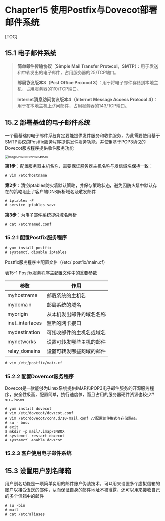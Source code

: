 #  Chapter15  使用Postfix与Dovecot部署邮件系统

[TOC]

## 15.1 电子邮件系统

> **简单邮件传输协议（Simple Mail Transfer Protocol，SMTP）**：用于发送和中转发出的电子邮件，占用服务器的25/TCP端口。
>
> **邮局协议版本3（Post Office Protocol 3）**：用于将电子邮件存储到本地主机，占用服务器的110/TCP端口。
>
> **Internet消息访问协议版本4（Internet Message Access Protocol 4）**：用于在本地主机上访问邮件，占用服务器的143/TCP端口。

## 15.2 部署基础的电子邮件系统

一个最基础的电子邮件系统肯定要能提供发件服务和收件服务，为此需要使用基于SMTP协议的Postfix服务程序提供发件服务功能，并使用基于POP3协议的Dovecot服务程序提供收件服务功能

<img src="C:\Users\方也\AppData\Roaming\Typora\typora-user-images\image-20200322202849518.png" alt="image-20200322202849518" style="zoom: 67%;" />

**第1步**：配置服务器主机名称，需要保证服务器主机名称与发信域名保持一致：

```
# vim /etc/hostname
```

**第2步**：清空iptables防火墙默认策略，并保存策略状态，避免因防火墙中默认存在的策略阻止了客户端DNS解析域名及收发邮件

```
# iptables -F
# service iptables save
```

**第3步**：为电子邮件系统提供域名解析

```
# cat /etc/named.conf
```

### 15.2.1 配置Postfix服务程序

```
# yum install postfix
# systemctl disable iptables
```

Postfix服务程序主配置文件（/etc/ postfix/main.cf）

表15-1                Postfix服务程序主配置文件中的重要参数

| 参数            | 作用                     |
| --------------- | ------------------------ |
| myhostname      | 邮局系统的主机名         |
| mydomain        | 邮局系统的域名           |
| myorigin        | 从本机发出邮件的域名名称 |
| inet_interfaces | 监听的网卡接口           |
| mydestination   | 可接收邮件的主机名或域名 |
| mynetworks      | 设置可转发哪些主机的邮件 |
| relay_domains   | 设置可转发哪些网域的邮件 |

```
# vim /etc/postfix/main.cf
```

### 15.2.2 配置Dovercot服务程序

Dovecot是一款能够为Linux系统提供IMAP和POP3电子邮件服务的开源服务程序，安全性极高，配置简单，执行速度快，而且占用的服务器硬件资源也较少# su - boss

```
# yum install dovecot
# vim /etc/dovecot/dovecot.conf
# vim /etc/dovecot/conf.d/10-mail.conf //配置邮件格式与存储路径。
# su - boss
# exit
$ mkdir -p mail/.imap/INBOX
# systemctl restart dovecot 
# systemctl enable dovecot
```

### 15.2.3 **客户使用电子邮件系统**

## 15.3 设置用户别名邮箱

用户别名功能是一项简单实用的邮件账户伪装技术，可以用来设置多个虚拟信箱的账户以接受发送的邮件，从而保证自身的邮件地址不被泄露，还可以用来接收自己的多个信箱中的邮件

```
# su -bin
# mail
# cat /etc/aliases
```

